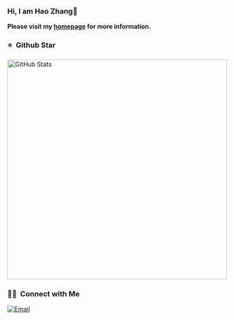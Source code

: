 ### Hi, I am Hao Zhang👋

<strong> Please visit my [homepage](http://haozhangcn.com) for more information. </strong>

<!--
**haozhangcn/haozhangcn** is a ✨ _special_ ✨ repository because its `README.md` (this file) appears on your GitHub profile.

Here are some ideas to get you started:

- 🔭 I’m currently working on ...
- 🌱 I’m currently learning ...
- 👯 I’m looking to collaborate on ...
- 🤔 I’m looking for help with ...
- 💬 Ask me about ...
- 📫 How to reach me: ...
- 😄 Pronouns: ...
- ⚡ Fun fact: ...
-->

### ⭐️ &nbsp;Github Star

<img width="500px"  alt="GitHub Stats" src="https://github-readme-stats.vercel.app/api?username=haozhangcn&count_private=true&show_icons=true"/>


### 🤝🏻 &nbsp;Connect with Me
<a href="mailto:haozhangcn@ieee.org"><img alt="Email" src="https://img.shields.io/badge/Email-haozhangcn@ieee.org-blue?style=flat-square&logo=gmail"></a>

